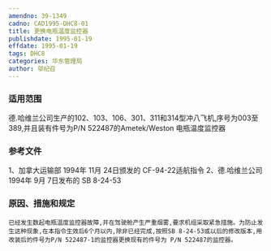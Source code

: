 ```yaml
---
amendno: 39-1349
cadno: CAD1995-DHC8-01
title: 更换电瓶温度监控器
publishdate: 1995-01-19
effdate: 1995-01-19
tags: DHC8
categories: 华东管理局
author: 邬纪召
---
```


### 适用范围 
德.哈维兰公司生产的102、103、106、301、311和314型冲八飞机,序号为003至389,并且装有件号为P/N 522487的Ametek/Weston 电瓶温度监控器

### 参考文件
1、加拿大运输部 1994年 11月 24日颁发的 CF-94-22适航指令
 2、德.哈维兰公司 1994年 9月 7日发布的 SB 8-24-53 

### 原因、措施和规定 
    已经发生数起电瓶温度监控器故障,并在驾驶舱产生严重烟雾,要求机组采取紧急措施。为防止发生这种现象,在本指令生效后6个月以内,除非已经完成,按照SB 8-24-53或以后的修改版本,用改装后的件号为P/N 522487-1的监控器更换现有的件号为 P/N 522487的监控器。
